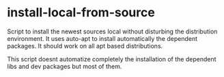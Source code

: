 install-local-from-source
=========================

Script to install the newest sources local without disturbing the distribution environment.
It uses auto-apt to install automatically the dependent packages.
It should work on all apt based distributions.

This script doesnt automatize completely the installation of the dependent libs and dev packages but most of them.


